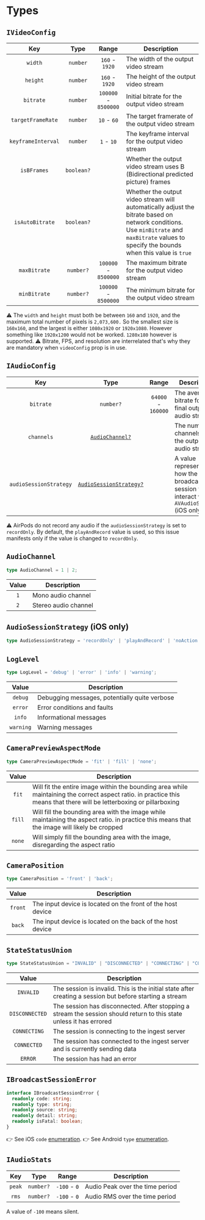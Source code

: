 # **Types**

## `IVideoConfig`

| Key | Type | Range | Description |
| :---: | :---: | :---: | --- |
| `width` | `number` | `160` - `1920` | The width of the output video stream |
| `height` | `number` | `160` - `1920` | The height of the output video stream |
| `bitrate` | `number` | `100000` - `8500000` | Initial bitrate for the output video stream |
| `targetFrameRate` | `number` | `10` - `60`| The target framerate of the output video stream |
| `keyframeInterval` | `number` | `1` - `10` | The keyframe interval for the output video stream |
| `isBFrames` | `boolean?` | | Whether the output video stream uses B (Bidirectional predicted picture) frames |
| `isAutoBitrate` | `boolean?` | | Whether the output video stream will automatically adjust the bitrate based on network conditions. Use `minBitrate` and `maxBitrate` values to specify the bounds when this value is `true` |
| `maxBitrate` | `number?` | `100000` - `8500000` | The maximum bitrate for the output video stream |
| `minBitrate` | `number?` | `100000` - `8500000` | The minimum bitrate for the output video stream |

⚠️ The `width` and `height` must both be between `160` and `1920`, and the maximum total number of pixels is `2,073,600.` So the smallest size is `160x160`, and the largest is either `1080x1920` or `1920x1080`. However something like `1920x1200` would not be worked. `1280x180` however is supported.
⚠️ Bitrate, FPS, and resolution are interrelated that's why they are mandatory when `videoConfig` prop is in use.

## `IAudioConfig`
| Key | Type | Range | Description |
| :---: | :---: | :---: | --- |
| `bitrate` | `number?` | `64000` - `160000` | The average bitrate for the final output audio stream |
| `channels` | [`AudioChannel?`](#audiochannel) | | The number of channels for the output audio stream |
| `audioSessionStrategy` | [`AudioSessionStrategy?`](#audiosessionstrategy) | | A value representing how the broadcast session will interact with `AVAudioSession` (iOS only). |

⚠️ AirPods do not record any audio if the `audioSessionStrategy` is set to `recordOnly`. By default, the `playAndRecord` value is used, so this issue manifests only if the value is changed to `recordOnly`.

## `AudioChannel`

```ts
type AudioChannel = 1 | 2;
```
| Value | Description |
| :---: | --- |
| `1` | Mono audio channel |
| `2` | Stereo audio channel |

## `AudioSessionStrategy` (iOS only)

```ts
type AudioSessionStrategy = 'recordOnly' | 'playAndRecord' | 'noAction';
```

## `LogLevel`

```ts
type LogLevel = 'debug' | 'error' | 'info' | 'warning';
```

| Value | Description |
| :---: | --- |
| `debug` | Debugging messages, potentially quite verbose |
| `error` | Error conditions and faults |
| `info` | Informational messages |
| `warning` | Warning messages |

## `CameraPreviewAspectMode`

```ts
type CameraPreviewAspectMode = 'fit' | 'fill' | 'none';
```

| Value | Description |
| :---: | --- |
| `fit` | Will fit the entire image within the bounding area while maintaining the correct aspect ratio. in practice this means that there will be letterboxing or pillarboxing |
| `fill` | Will fill the bounding area with the image while maintaining the aspect ratio. in practice this means that the image will likely be cropped |
| `none` | Will simply fill the bounding area with the image, disregarding the aspect ratio |

## `CameraPosition`

```ts
type CameraPosition = 'front' | 'back';
```

| Value | Description |
| :---: | --- |
| `front` | The input device is located on the front of the host device |
| `back` | The input device is located on the back of the host device |

## `StateStatusUnion`

```ts
type StateStatusUnion = "INVALID" | "DISCONNECTED" | "CONNECTING" | "CONNECTED" | "ERROR"
```

| Value | Description |
| :---: | --- |
| `INVALID` | The session is invalid. This is the initial state after creating a session but before starting a stream |
| `DISCONNECTED` | The session has disconnected. After stopping a stream the session should return to this state unless it has errored |
| `CONNECTING` | The session is connecting to the ingest server |
| `CONNECTED` | The session has connected to the ingest server and is currently sending data |
| `ERROR` | The session has had an error |

## `IBroadcastSessionError`

```ts
interface IBroadcastSessionError {
  readonly code: string;
  readonly type: string;
  readonly source: string;
  readonly detail: string;
  readonly isFatal: boolean;
}
```

👉 See iOS `code` [enumeration](https://aws.github.io/amazon-ivs-broadcast-docs/1.2.0/ios/Enums/IVSBroadcastError.html#/c:@E@IVSBroadcastError@IVSBroadcastErrorDeviceExchangeIncompatibleTypes).
👉  See Android `type` [enumeration](https://aws.github.io/amazon-ivs-broadcast-docs/1.2.1/android/reference/com/amazonaws/ivs/broadcast/ErrorType.html).

## `IAudioStats`

| Key | Type | Range | Description |
| :---: | :---: | :---: | --- |
| `peak` | `number?` | `-100` - `0` | Audio Peak over the time period |
| `rms` | `number?` | `-100` - `0` | Audio RMS over the time period |

A value of `-100` means silent.